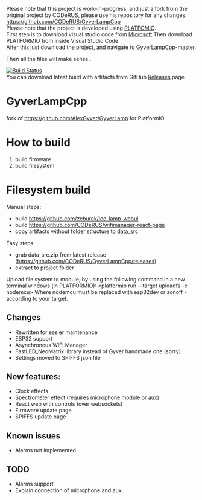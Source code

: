 Please note that this project is work-in-progress, and just a fork from the original project by CODeRUS, please use his repository for any changes: https://github.com/CODeRUS/GyverLampCpp
<br />
Please note that the project is developed using [PLATFOMIO](https://platformio.org/).
<br />
First step is to download visual studio code from [Microsoft](https://code.visualstudio.com/download)
Then download PLATFORMIO from inside Visual Studio Code.
<br />
After this just download the project, and navigate to GyverLampCpp-master.

Then all the files will make sense..

[![Build Status](https://travis-ci.org/CODeRUS/GyverLampCpp.svg?branch=master)](https://travis-ci.org/CODeRUS/GyverLampCpp)
<br />
You can download latest build with artifacts from GitHub [Releases](https://github.com/CODeRUS/GyverLampCpp/releases) page
<br />
# GyverLampCpp

fork of https://github.com/AlexGyver/GyverLamp for PlatformIO

# How to build

1. build firmware
2. build filesystem

# Filesystem build

Manual steps:

- build https://github.com/zeburek/led-lamp-webui
- build https://github.com/CODeRUS/wifimanager-react-page
- copy artifacts without folder structure to data_src

Easy steps:
- grab data_src.zip from latest release (https://github.com/CODeRUS/GyverLampCpp/releases)
- extract to project folder

Upload file system to module, by using the following command in a new terminal windows (in PLATFORMIO):
<platformio run --target uploadfs -e nodemcu>
Where nodemcu must be replaced with esp32dev or sonoff - according to your target.

## Changes

- Rewritten for easier maintenance
- ESP32 support
- Asynchronous WiFi Manager
- FastLED_NeoMatrix library instead of Gyver handmade one (sorry)
- Settings moved to SPIFFS json file

## New features:

- Clock effects
- Spectrometer effect (requires microphone module or aux)
- React web with controls (over websockets)
- Firmware update page
- SPIFFS update page

## Known issues

- Alarms not implemented

## TODO

- Alarms support
- Explain connection of microphone and aux
